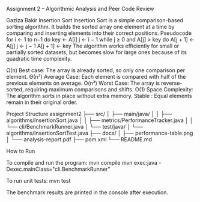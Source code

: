 Assignment 2 – Algorithmic Analysis and Peer Code Review

 Gaziza Bakir
 Insertion Sort
 Insertion Sort is a simple comparison-based sorting algorithm. It builds the sorted array one element at a time by comparing and inserting elements into their correct positions.
 Pseudocode
for i ← 1 to n−1 do
    key ← A[i]
    j ← i − 1
    while j ≥ 0 and A[j] > key do
        A[j + 1] ← A[j]
        j ← j − 1
    A[j + 1] ← key 
    The algorithm works efficiently for small or partially sorted datasets, but becomes slow for large ones because of its quadratic time complexity.


Ω(n) Best case: The array is already sorted, so only one comparison per element.
Θ(n²) Average Case: Each element is compared with half of the previous elements on average.
O(n²) Worst Case: The array is reverse-sorted, requiring maximum comparisons and shifts.
O(1) Space Complexity: The algorithm sorts in place without extra memory.
Stable : Equal elements remain in their original order.

Project Structure
assignment2
├── src/
│   ├── main/java/
│   │   ├── algorithms/InsertionSort.java
│   │   ├── metrics/PerformanceTracker.java
│   │   └── cli/BenchmarkRunner.java
│   └── test/java/
│       └── algorithms/InsertionSortTest.java
├── docs/
│   ├── performance-table.png
│   └── analysis-report.pdf
├── pom.xml
└── README.md

How to Run

To compile and run the program:
mvn compile
mvn exec:java -Dexec.mainClass="cli.BenchmarkRunner"

To run unit tests:
mvn test

The benchmark results are printed in the console after execution.
